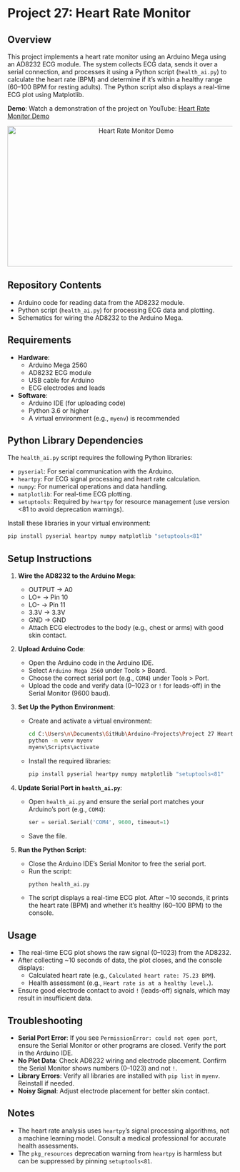 # Project 27: Heart Rate Monitor

## Overview
This project implements a heart rate monitor using an Arduino Mega using an AD8232 ECG module. The system collects ECG data, sends it over a serial connection, and processes it using a Python script (`health_ai.py`) to calculate the heart rate (BPM) and determine if it’s within a healthy range (60–100 BPM for resting adults). The Python script also displays a real-time ECG plot using Matplotlib.

**Demo**: Watch a demonstration of the project on YouTube: [Heart Rate Monitor Demo](https://youtu.be/-T7qUnhZs14)

<!-- HTML embed for platforms that support it -->
<p align="center">
  <a href="https://youtu.be/96P55DM7WIA">
    <img src="https://img.youtube.com/vi/96P55DM7WIA/0.jpg" alt="Heart Rate Monitor Demo" width="560" height="315">
  </a>
</p>

## Repository Contents
- Arduino code for reading data from the AD8232 module.
- Python script (`health_ai.py`) for processing ECG data and plotting.
- Schematics for wiring the AD8232 to the Arduino Mega.

## Requirements
- **Hardware**:
  - Arduino Mega 2560
  - AD8232 ECG module
  - USB cable for Arduino
  - ECG electrodes and leads
- **Software**:
  - Arduino IDE (for uploading code)
  - Python 3.6 or higher
  - A virtual environment (e.g., `myenv`) is recommended

## Python Library Dependencies
The `health_ai.py` script requires the following Python libraries:
- `pyserial`: For serial communication with the Arduino.
- `heartpy`: For ECG signal processing and heart rate calculation.
- `numpy`: For numerical operations and data handling.
- `matplotlib`: For real-time ECG plotting.
- `setuptools`: Required by `heartpy` for resource management (use version <81 to avoid deprecation warnings).

Install these libraries in your virtual environment:
```bash
pip install pyserial heartpy numpy matplotlib "setuptools<81"
```

## Setup Instructions
1. **Wire the AD8232 to the Arduino Mega**:
   - OUTPUT → A0
   - LO+ → Pin 10
   - LO- → Pin 11
   - 3.3V → 3.3V
   - GND → GND
   - Attach ECG electrodes to the body (e.g., chest or arms) with good skin contact.

2. **Upload Arduino Code**:
   - Open the Arduino code in the Arduino IDE.
   - Select `Arduino Mega 2560` under Tools > Board.
   - Choose the correct serial port (e.g., `COM4`) under Tools > Port.
   - Upload the code and verify data (0–1023 or `!` for leads-off) in the Serial Monitor (9600 baud).

3. **Set Up the Python Environment**:
   - Create and activate a virtual environment:
     ```bash
     cd C:\Users\n\Documents\GitHub\Arduino-Projects\Project 27 Heart Rate Monitor
     python -m venv myenv
     myenv\Scripts\activate
     ```
   - Install the required libraries:
     ```bash
     pip install pyserial heartpy numpy matplotlib "setuptools<81"
     ```

4. **Update Serial Port in `health_ai.py`**:
   - Open `health_ai.py` and ensure the serial port matches your Arduino’s port (e.g., `COM4`):
     ```python
     ser = serial.Serial('COM4', 9600, timeout=1)
     ```
   - Save the file.

5. **Run the Python Script**:
   - Close the Arduino IDE’s Serial Monitor to free the serial port.
   - Run the script:
     ```bash
     python health_ai.py
     ```
   - The script displays a real-time ECG plot. After ~10 seconds, it prints the heart rate (BPM) and whether it’s healthy (60–100 BPM) to the console.

## Usage
- The real-time ECG plot shows the raw signal (0–1023) from the AD8232.
- After collecting ~10 seconds of data, the plot closes, and the console displays:
  - Calculated heart rate (e.g., `Calculated heart rate: 75.23 BPM`).
  - Health assessment (e.g., `Heart rate is at a healthy level.`).
- Ensure good electrode contact to avoid `!` (leads-off) signals, which may result in insufficient data.

## Troubleshooting
- **Serial Port Error**: If you see `PermissionError: could not open port`, ensure the Serial Monitor or other programs are closed. Verify the port in the Arduino IDE.
- **No Plot Data**: Check AD8232 wiring and electrode placement. Confirm the Serial Monitor shows numbers (0–1023) and not `!`.
- **Library Errors**: Verify all libraries are installed with `pip list` in `myenv`. Reinstall if needed.
- **Noisy Signal**: Adjust electrode placement for better skin contact.

## Notes
- The heart rate analysis uses `heartpy`’s signal processing algorithms, not a machine learning model. Consult a medical professional for accurate health assessments.
- The `pkg_resources` deprecation warning from `heartpy` is harmless but can be suppressed by pinning `setuptools<81`.